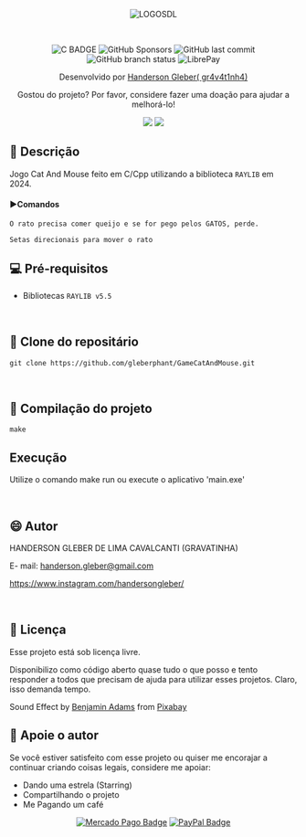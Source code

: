 <div  align="center">

![LOGOSDL](https://img.itch.zone/aW1nLzE4NTkyMTEyLnBuZw==/180x143%23c/85U%2Fty.png)

<br>

![C BADGE](https://img.shields.io/badge/c-blue?logo=c)
![GitHub Sponsors](https://img.shields.io/github/sponsors/gleberphant)
![GitHub last commit](https://img.shields.io/github/last-commit/gleberphant/GameCatAndMouse)
![GitHub branch status](https://img.shields.io/github/checks-status/gleberphant/GameCatAndMouse/master)
![LibrePay](https://img.shields.io/liberapay/receives/gleberphant.svg?logo=liberapay)

Desenvolvido por <a href=biolivre.com.br/handersongleber>Handerson Gleber( gr4v4t1nh4)</a>

Gostou do projeto? Por favor, considere fazer uma doação para ajudar a melhorá-lo!

<a href="http://link.mercadopago.com.br/handersongleber" ><img src="https://img.shields.io/badge/Mercado%20Pago-00B1EA?logo=mercadopago&logoColor=fff&style=flat"></a>
<a href="https://www.paypal.com/donate/?business=GZCPGEVTCZ8VW&no_recurring=0&currency_code=USD" ><img src="https://img.shields.io/badge/PayPal-003087?logo=paypal&logoColor=fff&style=flat"></a>

</div>

## 🐙 Descrição

Jogo Cat And Mouse feito em C/Cpp utilizando a biblioteca  `RAYLIB` em 2024.

#### ▶️Comandos

```
O rato precisa comer queijo e se for pego pelos GATOS, perde.
```

```
Setas direcionais para mover o rato
```

## 💻 Pré-requisitos

- Bibliotecas `RAYLIB v5.5`

<br>

## 🚀 Clone do repositário

```
git clone https://github.com/gleberphant/GameCatAndMouse.git
```

<br>

## 💾 Compilação do projeto

```
make
```

## Execução

Utilize o comando make run ou execute o aplicativo 'main.exe'


<br>

## 😄 Autor

HANDERSON GLEBER DE LIMA CAVALCANTI (GRAVATINHA)

E- mail:  handerson.gleber@gmail.com

https://www.instagram.com/handersongleber/

<br>

## 📝 Licença

Esse projeto está sob licença livre.

Disponibilizo como código aberto quase tudo o que posso e tento responder a todos que precisam de ajuda para utilizar
esses projetos. Claro, isso demanda tempo.

Sound Effect
by <a href="https://pixabay.com/users/benkirb-8692052/?utm_source=link-attribution&utm_medium=referral&utm_campaign=music&utm_content=268903">
Benjamin Adams</a>
from <a href="https://pixabay.com//?utm_source=link-attribution&utm_medium=referral&utm_campaign=music&utm_content=268903">
Pixabay</a>
<br>

## 🤝 Apoie o autor

Se você estiver satisfeito com esse projeto ou quiser me encorajar a continuar criando coisas legais, considere me
apoiar:

- Dando uma estrela (Starring)
- Compartilhando o projeto
- Me Pagando um café

<div align=center>

[![Mercado Pago Badge](https://img.shields.io/badge/Mercado%20Pago-00B1EA?logo=mercadopago&logoColor=fff&style=flat)]("http://link.mercadopago.com.br/handersongleber")
[![PayPal Badge](https://img.shields.io/badge/PayPal-003087?logo=paypal&logoColor=fff&style=flat)]("https://www.paypal.com/donate/?business=GZCPGEVTCZ8VW&no_recurring=0&currency_code=USD")


</div>

